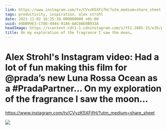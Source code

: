 ```yaml
---
link: https://www.instagram.com/tv/CVvzK5XFifH/?utm_medium=share_sheet
tags: productivity, inspiration, alex strohl
date: 2021-11-02 16:25:10.000000000 +01:00
uuid: 04DB99E3-C786-4444-91A6-AAC0AE0B933A
headImage: https://scontent-cdt1-1.cdninstagram.com/v/t51.2885-15/e35/p1080x1080/250914296_541321086957774_175170263006862307_n.jpg?_nc_ht=scontent-cdt1-1.cdninstagram.com&_nc_cat=106&_nc_ohc=2pf1wzT4JGUAX-tX3NM&edm=ADECaisBAAAA&ccb=7-4&oh=0dfd131718600e44292710309895bb1a&oe=618A805A&_nc_sid=ca78b6
title: On my exploration of the fragrance I saw the moon…
---
```


# Alex Strohl's Instagram video: Had a lot of fun making this film for @prada’s new Luna Rossa Ocean as a #PradaPartner… On my exploration of the fragrance I saw the moon…

https://www.instagram.com/tv/CVvzK5XFifH/?utm_medium=share_sheet

![](https://scontent-cdt1-1.cdninstagram.com/v/t51.2885-15/e35/p1080x1080/250914296_541321086957774_175170263006862307_n.jpg?_nc_ht=scontent-cdt1-1.cdninstagram.com&_nc_cat=1&_nc_ohc=UBwGr4-rydQAX8qLwCX&edm=ADECaisBAAAA&ccb=7-4&oh=cca14e99d2bd837ccd8d277a964a7fe7&oe=6183E8DA&_nc_sid=ca78b6)
